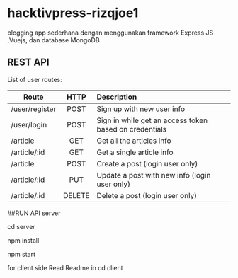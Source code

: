 # hacktivpress-rizqjoe1

 blogging app sederhana dengan menggunakan framework Express JS ,Vuejs, dan database MongoDB

## REST API

List of user routes:

| Route             | HTTP          | Description      |
| -------------     |:-------------:| :----------------|
| /user/register    |POST           | Sign up with new user info|
| /user/login       |POST           | Sign in while get an access token based on credentials|
| /article          |GET            | Get all the articles info|
| /article/:id      |GET            | Get a single article info|
| /article          |POST           | Create a post (login user only)|
| /article/:id      |PUT            | Update a post with new  info (login user only)|
| /article/:id      |DELETE         | Delete a post (login user only)|

##RUN API server

cd server

npm install

npm start

for client side Read Readme in
cd client